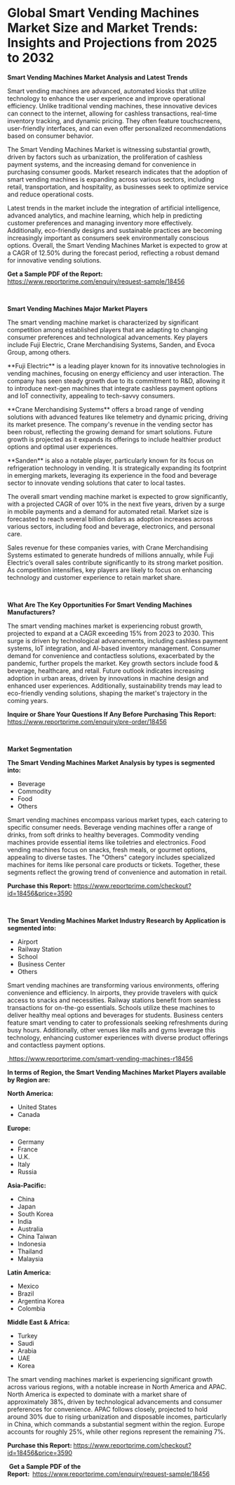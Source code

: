 <p><h1>Global Smart Vending Machines Market Size and Market Trends: Insights and Projections from 2025 to 2032</h1></p><p><strong>Smart Vending Machines Market Analysis and Latest Trends</strong></p>
<p><p>Smart vending machines are advanced, automated kiosks that utilize technology to enhance the user experience and improve operational efficiency. Unlike traditional vending machines, these innovative devices can connect to the internet, allowing for cashless transactions, real-time inventory tracking, and dynamic pricing. They often feature touchscreens, user-friendly interfaces, and can even offer personalized recommendations based on consumer behavior. </p><p>The Smart Vending Machines Market is witnessing substantial growth, driven by factors such as urbanization, the proliferation of cashless payment systems, and the increasing demand for convenience in purchasing consumer goods. Market research indicates that the adoption of smart vending machines is expanding across various sectors, including retail, transportation, and hospitality, as businesses seek to optimize service and reduce operational costs. </p><p>Latest trends in the market include the integration of artificial intelligence, advanced analytics, and machine learning, which help in predicting customer preferences and managing inventory more effectively. Additionally, eco-friendly designs and sustainable practices are becoming increasingly important as consumers seek environmentally conscious options. Overall, the Smart Vending Machines Market is expected to grow at a CAGR of 12.50% during the forecast period, reflecting a robust demand for innovative vending solutions.</p></p>
<p><strong>Get a Sample PDF of the Report:&nbsp;</strong> <a href="https://www.reportprime.com/enquiry/request-sample/18456?utm_campaign=4656&utm_medium=2&utm_source=Github&utm_content=ia&utm_term=18052025&utm_id=smart-vending-machines">https://www.reportprime.com/enquiry/request-sample/18456</a></p>
<p>&nbsp;</p>
<p><strong>Smart Vending Machines Major Market Players</strong></p>
<p><p>The smart vending machine market is characterized by significant competition among established players that are adapting to changing consumer preferences and technological advancements. Key players include Fuji Electric, Crane Merchandising Systems, Sanden, and Evoca Group, among others.</p><p>**Fuji Electric** is a leading player known for its innovative technologies in vending machines, focusing on energy efficiency and user interaction. The company has seen steady growth due to its commitment to R&D, allowing it to introduce next-gen machines that integrate cashless payment options and IoT connectivity, appealing to tech-savvy consumers.</p><p>**Crane Merchandising Systems** offers a broad range of vending solutions with advanced features like telemetry and dynamic pricing, driving its market presence. The company's revenue in the vending sector has been robust, reflecting the growing demand for smart solutions. Future growth is projected as it expands its offerings to include healthier product options and optimal user experiences.</p><p>**Sanden** is also a notable player, particularly known for its focus on refrigeration technology in vending. It is strategically expanding its footprint in emerging markets, leveraging its experience in the food and beverage sector to innovate vending solutions that cater to local tastes.</p><p>The overall smart vending machine market is expected to grow significantly, with a projected CAGR of over 10% in the next five years, driven by a surge in mobile payments and a demand for automated retail. Market size is forecasted to reach several billion dollars as adoption increases across various sectors, including food and beverage, electronics, and personal care.</p><p>Sales revenue for these companies varies, with Crane Merchandising Systems estimated to generate hundreds of millions annually, while Fuji Electric’s overall sales contribute significantly to its strong market position. As competition intensifies, key players are likely to focus on enhancing technology and customer experience to retain market share.</p></p>
<p>&nbsp;</p>
<p><strong>What Are The Key Opportunities For Smart Vending Machines Manufacturers?</strong></p>
<p><p>The smart vending machines market is experiencing robust growth, projected to expand at a CAGR exceeding 15% from 2023 to 2030. This surge is driven by technological advancements, including cashless payment systems, IoT integration, and AI-based inventory management. Consumer demand for convenience and contactless solutions, exacerbated by the pandemic, further propels the market. Key growth sectors include food & beverage, healthcare, and retail. Future outlook indicates increasing adoption in urban areas, driven by innovations in machine design and enhanced user experiences. Additionally, sustainability trends may lead to eco-friendly vending solutions, shaping the market's trajectory in the coming years.</p></p>
<p><strong>Inquire or Share Your Questions If Any Before Purchasing This Report:</strong> <a href="https://www.reportprime.com/enquiry/pre-order/18456?utm_campaign=4656&utm_medium=2&utm_source=Github&utm_content=ia&utm_term=18052025&utm_id=smart-vending-machines">https://www.reportprime.com/enquiry/pre-order/18456</a></p>
<p>&nbsp;</p>
<p><strong>Market Segmentation</strong></p>
<p><strong>The Smart Vending Machines Market Analysis by types is segmented into:</strong></p>
<p><ul><li>Beverage</li><li>Commodity</li><li>Food</li><li>Others</li></ul></p>
<p><p>Smart vending machines encompass various market types, each catering to specific consumer needs. Beverage vending machines offer a range of drinks, from soft drinks to healthy beverages. Commodity vending machines provide essential items like toiletries and electronics. Food vending machines focus on snacks, fresh meals, or gourmet options, appealing to diverse tastes. The "Others" category includes specialized machines for items like personal care products or tickets. Together, these segments reflect the growing trend of convenience and automation in retail.</p></p>
<p><strong>Purchase this Report:&nbsp;</strong><a href="https://www.reportprime.com/checkout?id=18456&price=3590&utm_campaign=4656&utm_medium=2&utm_source=Github&utm_content=ia&utm_term=18052025&utm_id=smart-vending-machines">https://www.reportprime.com/checkout?id=18456&price=3590</a></p>
<p>&nbsp;</p>
<p><strong>The Smart Vending Machines Market Industry Research by Application is segmented into:</strong></p>
<p><ul><li>Airport</li><li>Railway Station</li><li>School</li><li>Business Center</li><li>Others</li></ul></p>
<p><p>Smart vending machines are transforming various environments, offering convenience and efficiency. In airports, they provide travelers with quick access to snacks and necessities. Railway stations benefit from seamless transactions for on-the-go essentials. Schools utilize these machines to deliver healthy meal options and beverages for students. Business centers feature smart vending to cater to professionals seeking refreshments during busy hours. Additionally, other venues like malls and gyms leverage this technology, enhancing customer experiences with diverse product offerings and contactless payment options.</p></p>
<p><a href="https://www.reportprime.com/smart-vending-machines-r18456?utm_campaign=4656&utm_medium=2&utm_source=Github&utm_content=ia&utm_term=18052025&utm_id=smart-vending-machines">&nbsp;https://www.reportprime.com/smart-vending-machines-r18456</a></p>
<p><strong>In terms of Region, the Smart Vending Machines Market Players available by Region are:</strong></p>
<p>
    <p> <strong> North America: </strong>
        <ul>
            <li>United States</li>
            <li>Canada</li>
        </ul>
        </p> 
    <p> <strong> Europe: </strong>
        <ul>
            <li>Germany</li>
            <li>France</li>
            <li>U.K.</li>
            <li>Italy</li>
            <li>Russia</li>
        </ul>
        </p> 
    <p> <strong> Asia-Pacific: </strong>
        <ul>
            <li>China</li>
            <li>Japan</li>
            <li>South Korea</li>
            <li>India</li>
            <li>Australia</li>
            <li>China Taiwan</li>
            <li>Indonesia</li>
            <li>Thailand</li>
            <li>Malaysia</li>
        </ul>
        </p> 
    <p> <strong> Latin America: </strong>
        <ul>
            <li>Mexico</li>
            <li>Brazil</li>
            <li>Argentina Korea</li>
            <li>Colombia</li>
        </ul>
        </p> 
    <p> <strong> Middle East & Africa: </strong>
        <ul>
            <li>Turkey</li>
            <li>Saudi</li>
            <li>Arabia</li>
            <li>UAE</li>
            <li>Korea</li>
        </ul>
    </p>
    </p>
<p><p>The smart vending machines market is experiencing significant growth across various regions, with a notable increase in North America and APAC. North America is expected to dominate with a market share of approximately 38%, driven by technological advancements and consumer preferences for convenience. APAC follows closely, projected to hold around 30% due to rising urbanization and disposable incomes, particularly in China, which commands a substantial segment within the region. Europe accounts for roughly 25%, while other regions represent the remaining 7%.</p></p>
<p><strong>Purchase this Report: </strong><a href="https://www.reportprime.com/checkout?id=18456&price=3590&utm_campaign=4656&utm_medium=2&utm_source=Github&utm_content=ia&utm_term=18052025&utm_id=smart-vending-machines">https://www.reportprime.com/checkout?id=18456&price=3590</a></p>
<p>&nbsp;<strong>Get a Sample PDF of the Report:&nbsp;&nbsp;</strong><a href="https://www.reportprime.com/enquiry/request-sample/18456?utm_campaign=4656&utm_medium=2&utm_source=Github&utm_content=ia&utm_term=18052025&utm_id=smart-vending-machines">https://www.reportprime.com/enquiry/request-sample/18456</a></p>
<p><strong></strong></p>
<p><p></p><p></p><p></p></p>